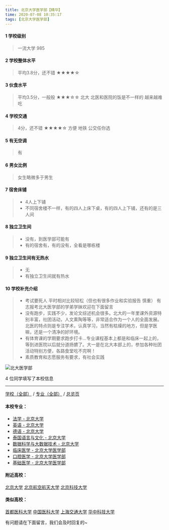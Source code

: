 ```yaml
---
title: 北京大学医学部【精华】
time: 2020-07-08 10:35:17
tags: [北京大学医学部]
---
```

#### 1 学校级别
> 一流大学 985


#### 2 学校整体水平
> 平均3.8分，还不错
★★★★☆



#### 3 伙食水平
>  平均3.5分，一般般
★★★☆☆
北大 北医和医院的饭是不一样的 越来越难吃


#### 4 学校交通
> 4分，还不错
★★★★☆
方便 地铁 公交任你选

#### 5 有无空调
> 有


#### 6 男女比例
> 女生略微多于男生


#### 7 宿舍床铺
> - 4人上下铺
> - 不同宿舍楼不一样，有的四人上床下桌，有的四人上下铺，还有的是三人间

#### 8 独立卫生间
> - 没有，到医学部可能有
> - 有的宿舍有，有的没有，全看是哪栋楼


#### 9 独立卫生间有无热水
> - 无
> - 有独立卫生间就有热水

#### 10 学校补充介绍
> - 考试要死人 平时相对比较轻松（但也有很多作业和实验报告 慎重） 有志报考北大医学部的学弟学妹欢迎在下面留言
> - 没有跑步，实践不少，发论文综述机会很多。北大的一年里课外资源特别丰富，社团活动，人文熏陶等等，非常适合作为一个人的全面发展。北医的特点则是专注学术，认真学习，当然有枯燥的地方，但是学医嘛，还是一个清净的好环境。
> - 有体育课的学期要求跑步打卡…专业课程基本上都是和临床一起上的，等到进医院以后就分道扬镳了。大一是在北大本部上的，参加各种社团活动特别方便，各路食堂吃不完啊！
> - 素质教育和志愿服务有要求，有社会实践


![北大医学部](http://upload-images.jianshu.io/upload_images/6510336-8995099a17c6529c.jpg?imageMogr2/auto-orient/strip%7CimageView2/2/w/1240)

4 位同学填写了本校信息
***
[学校（全部）](https://univgo.github.io/2020/07/09/学校汇总页) / [专业（全部）](https://univgo.github.io/2020/07/09/专业汇总页) / [总览页](https://univgo.github.io/2020/07/09/总览)

#### 本校专业：
- [法学 - 北京大学](https://univgo.github.io/2020/07/08/法学%20-%20北京大学)
- [英语 - 北京大学](https://univgo.github.io/2020/07/08/英语%20-%20北京大学)
- [德语 - 北京大学](https://univgo.github.io/2020/07/08/德语%20-%20北京大学)
- [泰国语言与文化 - 北京大学](https://univgo.github.io/2020/07/08/泰国语言与文化-北京大学)
- [数据科学与大数据技术 - 北京大学](https://univgo.github.io/2020/07/08/数据科学与大数据技术%20-%20北京大学)
- [临床医学 - 北京大学医学部](https://univgo.github.io/2020/07/08/临床医学%20-%20北京大学医学部)
- [口腔医学 - 北京大学医学部](https://univgo.github.io/2020/07/08/口腔医学%20-%20北京大学医学部)
- [基础医学 - 北京大学医学部](https://univgo.github.io/2020/07/08/基础医学%20-%20北京大学医学部)


#### 附近高校：
[北京大学](https://univgo.github.io/2020/07/08/北京大学) 
[北京航空航天大学](https://univgo.github.io/2020/07/08/北京航空航天大学)
[北京科技大学](https://univgo.github.io/2020/07/08/北京科技大学) 

#### 类似高校：
[首都医科大学](https://univgo.github.io/2020/07/08/首都医科大学)
[中国医科大学](https://univgo.github.io/2020/07/08/中国医科大学) 
[上海交通大学](https://univgo.github.io/2020/07/08/上海交通大学) 
[华中科技大学](https://univgo.github.io/2020/07/08/华中科技大学)


有问题请在下面留言，我们会及时回复的~
